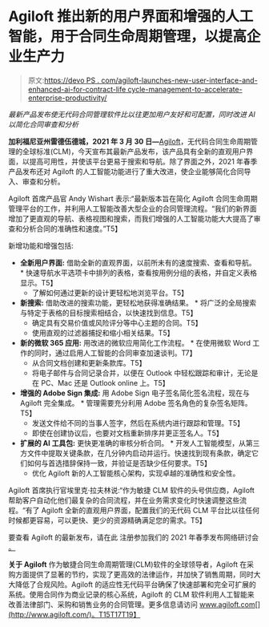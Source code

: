 # Agiloft 推出新的用户界面和增强的人工智能，用于合同生命周期管理，以提高企业生产力

> 原文:[https://devo PS . com/agiloft-launches-new-user-interface-and-enhanced-ai-for-contract-life cycle-management-to-accelerate-enterprise-productivity/](https://devops.com/agiloft-launches-new-user-interface-and-enhanced-ai-for-contract-lifecycle-management-to-accelerate-enterprise-productivity/)

*最新产品发布使无代码合同管理软件比以往更加用户友好和可配置，同时改进 AI 以简化合同审查和分析*

 **加利福尼亚州雷德伍德城，2021 年 3 月 30 日—**[Agiloft](https://www.agiloft.com/)，无代码合同生命周期管理的全球标准(CLM)，今天宣布其最新产品发布，该产品具有全新的直观用户界面，以提高可用性，并使该平台更易于搜索和导航。除了界面之外，2021 年春季产品发布还对 Agiloft 的人工智能功能进行了重大改进，使企业能够简化合同导入、审查和分析。

Agiloft 首席产品官 Andy Wishart 表示:“最新版本旨在简化 Agiloft 合同生命周期管理平台的工作，并利用人工智能改善大型企业的合同管理流程。“我们的新界面增加了更直观的导航、表格视图和搜索，而我们增强的人工智能功能大大提高了审查和分析合同的准确性和速度。”T5】

新增功能和增强包括:

*   **全新用户界面:** 借助全新的直观界面，以前所未有的速度搜索、查看和导航。 *   快速导航水平选项卡中排列的表格，查看按用例分组的表格，并自定义表格显示。T5】
    *   了解如何通过更新的设计更轻松地浏览平台。T5】 
*   **新搜索:** 借助改进的搜索功能，更轻松地获得准确结果。 *   将广泛的全局搜索与特定于表格的目标搜索相结合，以快速找到信息。T5】
    *   确定具有交易价值或风险评分等中心主题的合同。T5】
    *   使用直观的过滤器捕捉和缩小相关结果。T5】 
*   **新的微软 365 应用:** 用改进的微软应用简化工作流程。 *   在使用微软 Word 工作的同时，通过启用人工智能的合同审查加速谈判。T7】
    *   从合同文档创建和更新条款库。T5】
    *   将电子邮件与合同记录合并，以便在 Outlook 中轻松跟踪和审计，无论是在 PC、Mac 还是 Outlook online 上。T5】 
*   **增强的 Adobe Sign 集成:** 用 Adobe Sign 电子签名简化签名流程，现在与 Agiloft 完全集成。 *   管理需要充分利用 Adobe 签名角色的复杂签名矩阵。T5】
    *   发送文件给不同的当事人签字，然后在系统内进行跟踪和管理。T5】
    *   即使在创建协议后，也要对文档重新排序并更正签名人。T5】 
*   **扩展的 AI 工具包:** 更快更准确的审核分析合同。 *   开发人工智能模型，从第三方文件中提取关键条款，在几分钟内启动并运行。快速找到现有条款，确定它们如何与首选措辞保持一致，并验证是否缺少任何要求。T5】
    *   优化 Agiloft 新的人工智能核心架构，实现卓越的准确性和安全性。 

Agiloft 首席执行官埃里克·拉夫林说:“作为敏捷 CLM 软件的头号供应商，Agiloft 帮助客户自动化他们最复杂的合同流程，并在业务需求变化时快速调整这些流程。“有了 Agiloft 全新的直观用户界面，配置我们的无代码 CLM 平台比以往任何时候都更容易，可以更快、更少的资源精确满足您的需求。T5】

要查看 Agiloft 的最新发布，请在此 注册参加我们的 2021 年春季发布网络研讨会 [。](https://resources.agiloft.com/spring-2021-release-webinar)

**关于 Agiloft**
作为敏捷合同生命周期管理(CLM)软件的全球领导者，Agiloft 在采购方面提供了显著的节约，实现了更高效的法律运作，并加快了销售周期，同时大大降低了合规风险。Agiloft 的适应性无代码平台确保了快速部署和完全可扩展的系统。使用合同作为商业记录的核心系统，Agiloft 的 CLM 软件利用人工智能来改善法律部门、采购和销售业务的合同管理。更多信息请访问 www.agiloft.com[](http://www.agiloft.com/)。T15T17T19】